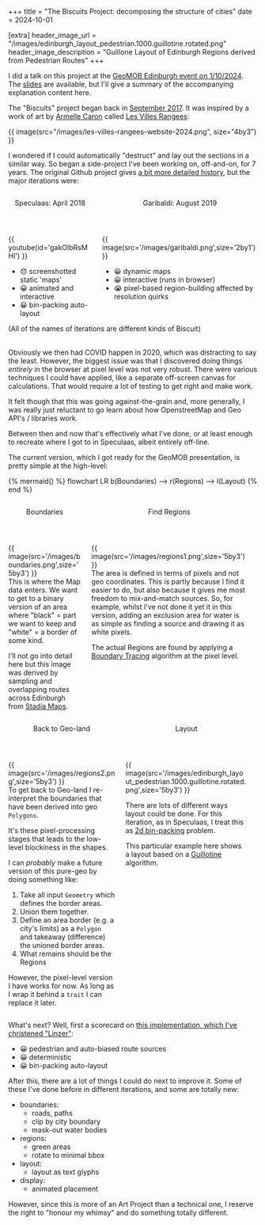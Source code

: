 +++
title = "The Biscuits Project: decomposing the structure of cities"
date = 2024-10-01

[extra]
header_image_url = "/images/edinburgh_layout_pedestrian.1000.guillotine.rotated.png"
header_image_description = "Guillone Layout of Edinburgh Regions derived from Pedestrian Routes"
+++

I did a talk on this project at the [GeoMOB Edinburgh event on 1/10/2024](https://thegeomob.com/post/oct-1st-2024-geomobedi-details). 
The [slides](/slides/2024_Geomob_Oct_Presentation.pdf) are available, but I'll give a summary of the accompanying explanation content here.

The "Biscuits" project began back in [September 2017](https://github.com/mikemoraned/biscuits?tab=readme-ov-file#september-2017). 
It was inspired by a work of art by [Armelle Caron](https://www.armellecaron.fr) 
called [Les Villes Rangees](https://www.armellecaron.fr/works/les-villes-rangees/):

{{ image(src="/images/les-villes-rangees-website-2024.png", size="4by3") }}

<p></p>

I wondered if I could automatically "destruct" and lay out the sections in a similar way. So began a side-project I've been working on, 
off-and-on, for 7 years. The original Github project gives [a bit more detailed history](https://github.com/mikemoraned/biscuits?tab=readme-ov-file#biscuits), 
but the major iterations were:

<div class="columns">
    <div class="column">
        <div class="card">
            <header class="card-header">
                <p class="card-header-title">Speculaas: April 2018</p>
            </header>
            <div class="card-image">
                {{ youtube(id='gakOIbRsMHI') }}
            </div>
            <div class="card-content">
                <div class="content is-size-5">
                    <ul>
                        <li>😞 screenshotted static 'maps'</li>
                        <li>😀 animated and interactive</li>
                        <li>😀 bin-packing auto-layout</li>
                    </ul>
                </div>
            </div>
        </div>
    </div>
    <div class="column">
        <div class="card">
            <header class="card-header">
                <p class="card-header-title">Garibaldi: August 2019</p>
            </header>
            <div class="card-image">
                {{ image(src='/images/garibaldi.png',size='2by1') }}
            </div>
            <div class="card-content">
                <div class="content is-size-5">
                    <ul>
                        <li>😀 dynamic maps</li>
                        <li>😀 interactive (runs in browser)</li>
                        <li>😭 pixel-based region-building affected by resolution quirks</li>
                    </ul>
                </div>
            </div>
        </div>
    </div>
</div>


<aside>
(All of the names of iterations are different kinds of Biscuit)
</aside>

<br />

Obviously we then had COVID happen in 2020, which was distracting to say the least. However, the biggest issue was
that I discovered doing things *entirely* in the browser at pixel level was not very robust. There were various techniques I could 
have applied, like a separate off-screen canvas for calculations. That would require a lot of testing to get right and make work.

It felt though that this was going against-the-grain and, more generally, I was really just reluctant to go learn about how
OpenstreetMap and Geo API's / libraries work.

Between then and now that's effectively what I've done, or at least enough to recreate where I got to in Speculaas, albeit entirely off-line.

The current version, which I got ready for the GeoMOB presentation, is pretty simple at the high-level:

{% mermaid() %}
flowchart LR
    b(Boundaries) --> r(Regions) --> l(Layout)
{% end %}

<div class="columns">
    <div class="column">
        <div class="card">
            <header class="card-header">
                <p class="card-header-title">Boundaries</p>
            </header>
            <div class="card-image">
                {{ image(src='/images/boundaries.png',size='5by3') }}
            </div>
            <div class="card-content">
                <div class="content is-size-6">
This is where the Map data enters. We want to get to a binary version of an area where 
"black" = part we want to keep and "white" = a border of some kind.


I'll not go into detail here but this image was derived by sampling and overlapping routes across 
Edinburgh from [Stadia Maps](https://stadiamaps.com).
                </div>
            </div>
        </div>
    </div>
    <div class="column">
        <div class="card">
            <header class="card-header">
                <p class="card-header-title">Find Regions</p>
            </header>
            <div class="card-image">
                {{ image(src='/images/regions1.png',size='5by3') }}
            </div>
            <div class="card-content">
                <div class="content is-size-6">
The area is defined in terms of pixels and not geo coordinates. This is partly because I find it easier to do, but also because it gives me most freedom to mix-and-match sources. So, for example, whilst I've not done it yet it in this version, adding an exclusion area for water is as simple as finding a source and drawing it as white pixels.

The actual Regions are found by applying a [Boundary Tracing](https://en.wikipedia.org/wiki/Boundary_tracing) algorithm at the pixel level.
                </div>
            </div>
        </div>
    </div>
</div>
<div class="columns">
    <div class="column">
        <div class="card">
            <header class="card-header">
                <p class="card-header-title">Back to Geo-land</p>
            </header>
            <div class="card-image">
                {{ image(src='/images/regions2.png',size='5by3') }}
            </div>
            <div class="card-content">
                <div class="content is-size-6">
To get back to Geo-land I re-interpret the boundaries that have been derived into geo <code>Polygons</code>. 

<p></p>

<aside>
<p>
It's these pixel-processing stages that leads to the low-level blockiness in the shapes.
</p>
<p>
I can <em>probably</em> make a future version of this pure-geo by doing something like:
<ol>
<li>Take all input <code>Geometry</code> which defines the border areas.</li>
<li>Union them together.</li>
<li>Define an area border (e.g. a city's limits) as a <code>Polygon</code> and takeaway (difference) the unioned border areas.
<li>What remains should be the Regions</li>
</ol>

However, the pixel-level version I have works for now. As long as I wrap it behind a <code>trait</code> I can replace it later.
</p>
</aside>
                </div>
            </div>
        </div>
    </div>
    <div class="column">
        <div class="card">
            <header class="card-header">
                <p class="card-header-title">Layout</p>
            </header>
            <div class="card-image">
                {{ image(src='/images/edinburgh_layout_pedestrian.1000.guillotine.rotated.png',size='5by3') }}
            </div>
            <div class="card-content">
                <div class="content is-size-6">

There are lots of different ways layout could be done. For this iteration, as in Speculaas, I treat this as [2d bin-packing](https://www.csc.liv.ac.uk/~epa/surveyhtml.html) problem.

This particular example here shows a layout based on a [Guillotine](https://okanplusz.wordpress.com/2016/07/07/bin-packing/) algorithm.
                </div>
            </div>
        </div>
    </div>
</div>

What's next? Well, first a scorecard on [this implementation, which I've christened "Linzer"](https://github.com/mikemoraned/geo/tree/main/apps/linzer):
* 😀 pedestrian and auto-biased route sources
* 😀 deterministic
* 😀 bin-packing auto-layout

After this, there are a lot of things I could do next to improve it. Some of these I've done before in different iterations, and some are totally new:

* boundaries:
    * roads, paths
    * clip by city boundary
    * mask-out water bodies
* regions:
    * green areas
    * rotate to minimal bbox
* layout:
    * layout as text glyphs
* display:
    * animated placement

However, since this is more of an Art Project than a technical one, I reserve the right to "honour my whimsy" and do something totally different.